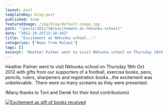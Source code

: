 ```yaml
---
layout: post
templateKey: blog-post
published: true
featuredImage: /img/blog/default-image.jpg
path: "/posts/2012/10/excitement-at-nkhunku-school/"
date: "2012-10-25T13:18:34Z"
title: "Excitement at Nkhunku school..."
categories: ["News from Malawi"]
tags: []
excerpt: "Heather Palmer went to visit Nkhunku school on Thursday 18th Oct 2012 with gifts from our supporter..."
---
```


Heather Palmer went to visit Nkhunku school on Thursday 18th Oct 2012 with gifts from our supporters of a football, exercise books, pens, pencils, rulers, sharpeners and registration books...the excitement was unbelievable.  There were so many screams as they were presented.

(Many thanks to Toni and Derek for their kind contributions)

[![](https://f000.backblazeb2.com/file/avm-wp-uploads/2012/10/IMG_2522-Rec-books.jpg "Excitement as gift of books received")](https://www.landirani.org/news/2012/10/25/excitement-at-nkhunku-school/img_2522-rec-books/)